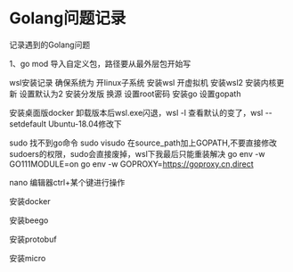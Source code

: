 # Golang问题记录
记录遇到的Golang问题

1、go mod 导入自定义包，路径要从最外层包开始写


wsl安装记录
确保系统为
开linux子系统
安装wsl
开虚拟机
安装wsl2
安装内核更新
设置默认为2
安装分发版
换源
设置root密码
安装go
设置gopath

安装桌面版docker
卸载版本后wsl.exe闪退，wsl -l 查看默认的变了，wsl --setdefault Ubuntu-18.04修改下

sudo 找不到go命令 sudo visudo 在source_path加上GOPATH,不要直接修改sudoers的权限，sudo会直接废掉，wsl下我最后只能重装解决
go env -w GO111MODULE=on
 go env -w GOPROXY=https://goproxy.cn,direct

nano 编辑器ctrl+某个键进行操作

安装docker

安装beego

安装protobuf

安装micro

